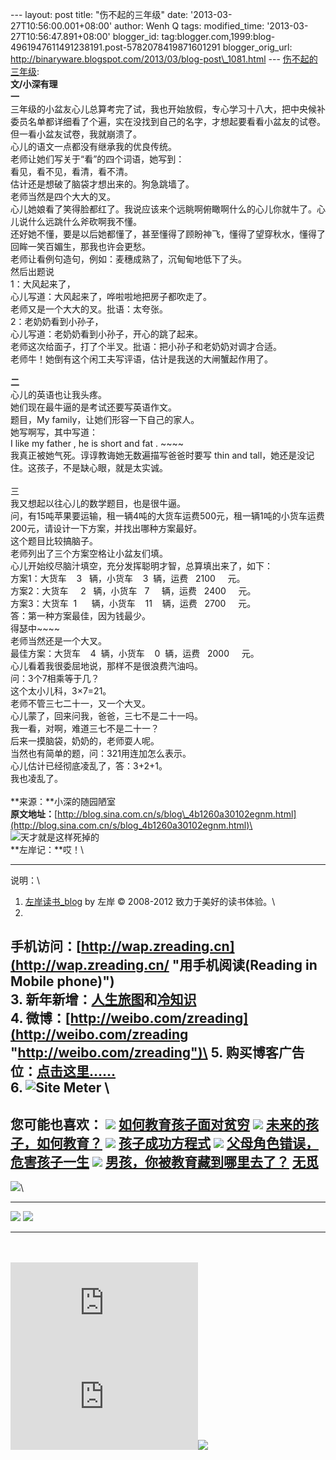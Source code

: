 --- layout: post title: "伤不起的三年级" date:
'2013-03-27T10:56:00.001+08:00' author: Wenh Q tags: modified\_time:
'2013-03-27T10:56:47.891+08:00' blogger\_id:
tag:blogger.com,1999:blog-4961947611491238191.post-5782078419871601291
blogger\_orig\_url:
http://binaryware.blogspot.com/2013/03/blog-post\_1081.html ---
[伤不起的三年级](http://zreading.cn.feedsportal.com/c/35042/f/647833/s/2a028f47/l/0L0Szreading0Bcn0Carchives0C36910Bhtml/story01.htm):
\
**文/小深有理**\
**一**\
三年级的小盆友心儿总算考完了试，我也开始放假，专心学习十八大，把中央候补委员名单都详细看了个遍，实在没找到自己的名字，才想起要看看小盆友的试卷。\
但一看小盆友试卷，我就崩溃了。\
心儿的语文一点都没有继承我的优良传统。\
老师让她们写关于“看”的四个词语，她写到：\
看见，看不见，看清，看不清。\
估计还是想破了脑袋才想出来的。狗急跳墙了。\
老师当然是四个大大的叉。\
心儿她娘看了笑得脸都红了。我说应该来个远眺啊俯瞰啊什么的心儿你就牛了。心儿说什么远跳什么斧砍啊我不懂。\
还好她不懂，要是以后她都懂了，甚至懂得了顾盼神飞，懂得了望穿秋水，懂得了回眸一笑百媚生，那我也许会更愁。\
老师让看例句造句，例如：麦穗成熟了，沉甸甸地低下了头。\
然后出题说\
1：大风起来了，\
心儿写道：大风起来了，哗啦啦地把房子都吹走了。\
老师又是一个大大的叉。批语：太夸张。\
2：老奶奶看到小孙子，\
心儿写道：老奶奶看到小孙子，开心的跳了起来。\
老师这次给面子，打了个半叉。批语：把小孙子和老奶奶对调才合适。\
老师牛！她倒有这个闲工夫写评语，估计是我送的大闸蟹起作用了。\
\
**二**\
心儿的英语也让我头疼。\
她们现在最牛逼的是考试还要写英语作文。\
题目，My family，让她们形容一下自己的家人。\
她写啊写，其中写道：\
I like my father , he is short and fat . \~\~\~\~\
我真正被她气死。谆谆教诲她无数遍描写爸爸时要写 thin and
tall，她还是没记住。这孩子，不是缺心眼，就是太实诚。\
\
三\
我又想起以往心儿的数学题目，也是很牛逼。\
问，有15吨苹果要运输，租一辆4吨的大货车运费500元，租一辆1吨的小货车运费200元，请设计一下方案，并找出哪种方案最好。\
这个题目比较搞脑子。\
老师列出了三个方案空格让小盆友们填。\
心儿开始绞尽脑汁填空，充分发挥聪明才智，总算填出来了，如下：\
方案1：大货车    3   辆，小货车    3  辆，运费   2100     元。\
方案2：大货车     2   辆，小货车   7     辆，运费   2400     元。\
方案3：大货车  1      辆，小货车    11    辆，运费   2700     元。\
答：第一种方案最佳，因为钱最少。\
得瑟中\~\~\~\~\
老师当然还是一个大叉。\
最佳方案：大货车    4  辆，小货车    0  辆，运费   2000     元。\
心儿看着我很委屈地说，那样不是很浪费汽油吗。\
问：3个7相乘等于几？\
这个太小儿科，3×7=21。\
老师不管三七二十一，又一个大叉。\
心儿蒙了，回来问我，爸爸，三七不是二十一吗。\
我一看，对啊，难道三七不是二十一？\
后来一摸脑袋，奶奶的，老师耍人呢。\
当然也有简单的题，问：321用连加怎么表示。\
心儿估计已经彻底凌乱了，答：3+2+1。\
我也凌乱了。\
\
**来源：**小深的随园陋室\
**原文地址：**[http://blog.sina.com.cn/s/blog\_4b1260a30102egnm.html](http://blog.sina.com.cn/s/blog_4b1260a30102egnm.html)\
![天才就是这样死掉的](http://ww3.sinaimg.cn/mw690/624fce0djw1e33gucqkdkj.jpg)\
**左岸记：**哎！\

* * * * *

说明：\
1. [左岸读书\_blog](http://zreading.cn/) by 左岸 © 2008-2012
致力于美好的读书体验。\
2.
手机访问：[http://wap.zreading.cn](http://wap.zreading.cn/ "用手机阅读(Reading in Mobile phone)")\
3.
新年新增：[人生旅图](http://www.zreading.net/ "人生旅图")和[冷知识](http://www.zreading.net/lenzhishi "冷知识")\
4.
微博：[http://weibo.com/zreading](http://weibo.com/zreading "http://weibo.com/zreading")\
5.
购买博客广告位：[点击这里……](http://www.zreading.cn/about#ad "看了会心动!")\
6. ![Site Meter](http://s12.sitemeter.com/meter.asp?site=s12zxfclz) \
  ---------------------------------------------------------------------------------------------------------------------------------------------------------------------------------------------------------------------------------------------------
  **您可能也喜欢：**
  ![](http://static.wumii.cn/images/widget/widget_solidPoint.gif) [如何教育孩子面对贫穷](http://app.wumii.com/ext/redirect?url=http%3A%2F%2Fwww.zreading.cn%2Farchives%2F972.html&from=http%3A%2F%2Fwww.zreading.cn%2Farchives%2F3691.html)
  ![](http://static.wumii.cn/images/widget/widget_solidPoint.gif) [未来的孩子，如何教育？](http://app.wumii.com/ext/redirect?url=http%3A%2F%2Fwww.zreading.cn%2Farchives%2F1506.html&from=http%3A%2F%2Fwww.zreading.cn%2Farchives%2F3691.html)
  ![](http://static.wumii.cn/images/widget/widget_solidPoint.gif) [孩子成功方程式](http://app.wumii.com/ext/redirect?url=http%3A%2F%2Fwww.zreading.cn%2Farchives%2F905.html&from=http%3A%2F%2Fwww.zreading.cn%2Farchives%2F3691.html)
  ![](http://static.wumii.cn/images/widget/widget_solidPoint.gif) [父母角色错误，危害孩子一生](http://app.wumii.com/ext/redirect?url=http%3A%2F%2Fwww.zreading.cn%2Farchives%2F323.html&from=http%3A%2F%2Fwww.zreading.cn%2Farchives%2F3691.html)
  ![](http://static.wumii.cn/images/widget/widget_solidPoint.gif) [男孩，你被教育藏到哪里去了？](http://app.wumii.com/ext/redirect?url=http%3A%2F%2Fwww.zreading.cn%2Farchives%2F929.html&from=http%3A%2F%2Fwww.zreading.cn%2Farchives%2F3691.html)
  [无觅](http://www.wumii.com/widget/relatedItems "无觅相关文章插件")
  ---------------------------------------------------------------------------------------------------------------------------------------------------------------------------------------------------------------------------------------------------

![](http://zreading.cn.feedsportal.com/c/35042/f/647833/s/2a028f47/mf.gif)\
  --------------------------------------------------------------------------------------------------------------------------------------------------------------------------------------------------------------------------------------------------- --------------------------------------------------------------------------------------------------------------------------------------------------------------------------------------------------------------------------------------
  [![](http://res3.feedsportal.com/images/emailthis2.gif)](http://share.feedsportal.com/viral/sendEmail.cfm?lang=en&title=%E4%BC%A4%E4%B8%8D%E8%B5%B7%E7%9A%84%E4%B8%89%E5%B9%B4%E7%BA%A7&link=http%3A%2F%2Fwww.zreading.cn%2Farchives%2F3691.html)   [![](http://res3.feedsportal.com/images/bookmark.gif)](http://res.feedsportal.com/viral/bookmark.cfm?title=%E4%BC%A4%E4%B8%8D%E8%B5%B7%E7%9A%84%E4%B8%89%E5%B9%B4%E7%BA%A7&link=http%3A%2F%2Fwww.zreading.cn%2Farchives%2F3691.html)
  --------------------------------------------------------------------------------------------------------------------------------------------------------------------------------------------------------------------------------------------------- --------------------------------------------------------------------------------------------------------------------------------------------------------------------------------------------------------------------------------------

\
\
[![](http://da.feedsportal.com/r/161906973054/u/0/f/647833/c/35042/s/2a028f47/a2.img)](http://da.feedsportal.com/r/161906973054/u/0/f/647833/c/35042/s/2a028f47/a2.htm)![](http://pi.feedsportal.com/r/161906973054/u/0/f/647833/c/35042/s/2a028f47/a2t.img)![](http://www1.feedsky.com/t1/725924978/clzzxf/feedsky/s.gif?r=http://zreading.cn.feedsportal.com/c/35042/f/647833/s/2a028f47/l/0L0Szreading0Bcn0Carchives0C36910Bhtml/story01.htm)
